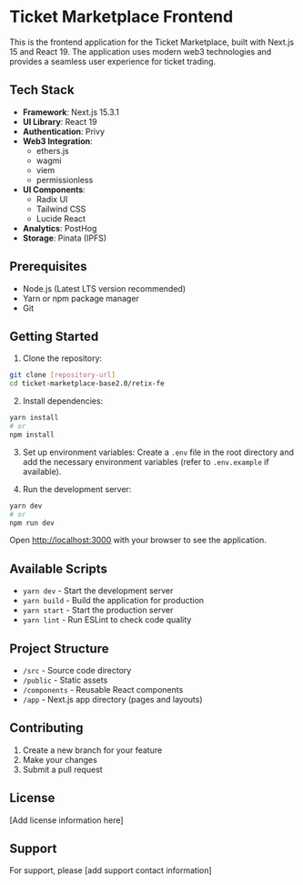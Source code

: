 # Ticket Marketplace Frontend

This is the frontend application for the Ticket Marketplace, built with Next.js 15 and React 19. The application uses modern web3 technologies and provides a seamless user experience for ticket trading.

## Tech Stack

- **Framework**: Next.js 15.3.1
- **UI Library**: React 19
- **Authentication**: Privy
- **Web3 Integration**: 
  - ethers.js
  - wagmi
  - viem
  - permissionless
- **UI Components**: 
  - Radix UI
  - Tailwind CSS
  - Lucide React
- **Analytics**: PostHog
- **Storage**: Pinata (IPFS)

## Prerequisites

- Node.js (Latest LTS version recommended)
- Yarn or npm package manager
- Git

## Getting Started

1. Clone the repository:
```bash
git clone [repository-url]
cd ticket-marketplace-base2.0/retix-fe
```

2. Install dependencies:
```bash
yarn install
# or
npm install
```

3. Set up environment variables:
Create a `.env` file in the root directory and add the necessary environment variables (refer to `.env.example` if available).

4. Run the development server:
```bash
yarn dev
# or
npm run dev
```

Open [http://localhost:3000](http://localhost:3000) with your browser to see the application.

## Available Scripts

- `yarn dev` - Start the development server
- `yarn build` - Build the application for production
- `yarn start` - Start the production server
- `yarn lint` - Run ESLint to check code quality

## Project Structure

- `/src` - Source code directory
- `/public` - Static assets
- `/components` - Reusable React components
- `/app` - Next.js app directory (pages and layouts)

## Contributing

1. Create a new branch for your feature
2. Make your changes
3. Submit a pull request

## License

[Add license information here]

## Support

For support, please [add support contact information]
